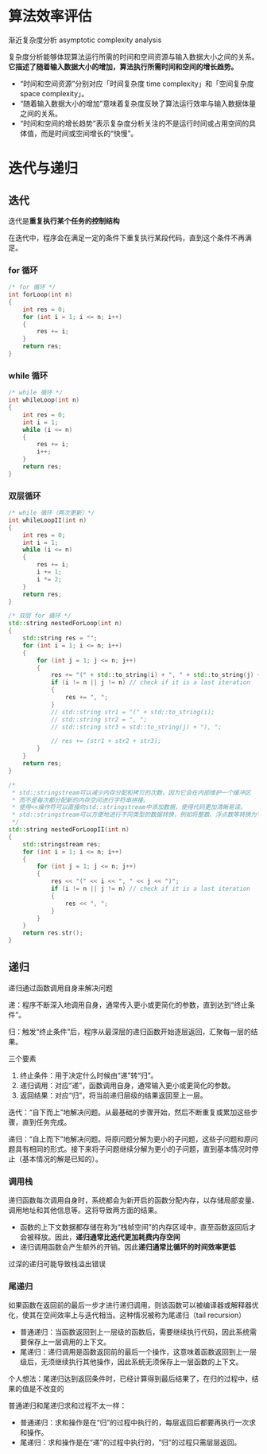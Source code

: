 # 算法效率评估

渐近复杂度分析 asymptotic complexity analysis

复杂度分析能够体现算法运行所需的时间和空间资源与输入数据大小之间的关系。**它描述了随着输入数据大小的增加，算法执行所需时间和空间的增长趋势。**

- “时间和空间资源”分别对应「时间复杂度 time complexity」和「空间复杂度 space complexity」。
- “随着输入数据大小的增加”意味着复杂度反映了算法运行效率与输入数据体量之间的关系。
- “时间和空间的增长趋势”表示复杂度分析关注的不是运行时间或占用空间的具体值，而是时间或空间增长的“快慢”。

# 迭代与递归

## 迭代

迭代是**重复执行某个任务的控制结构**

在迭代中，程序会在满足一定的条件下重复执行某段代码，直到这个条件不再满足。

### for 循环

```c++
/* for 循环 */
int forLoop(int n)
{
    int res = 0;
    for (int i = 1; i <= n; i++)
    {
        res += i;
    }
    return res;
}
```

### while 循环

```c++
/* while 循环 */
int whileLoop(int n)
{
    int res = 0;
    int i = 1;
    while (i <= n)
    {
        res += i;
        i++;
    }
    return res;
}
```

### 双层循环

```c++
/* while 循环（两次更新）*/
int whileLoopII(int n)
{
    int res = 0;
    int i = 1;
    while (i <= n)
    {
        res += i;
        i += 1;
        i *= 2;
    }
    return res;
}

/* 双层 for 循环 */
std::string nestedForLoop(int n)
{
    std::string res = "";
    for (int i = 1; i <= n; i++)
    {
        for (int j = 1; j <= n; j++)
        {
            res += "(" + std::to_string(i) + ", " + std::to_string(j) + ")";
            if (i != n || j != n) // check if it is a last iteration
            {
                res += ", ";
            }
            // std::string str1 = "(" + std::to_string(i);
            // std::string str2 = ", ";
            // std::string str3 = std::to_string(j) + "), ";

            // res += (str1 + str2 + str3);
        }
    }
    return res;
}

/*
 * std::stringstream可以减少内存分配和拷贝的次数，因为它会在内部维护一个缓冲区
 * 而不是每次都分配新的内存空间进行字符串拼接。
 * 使用<<操作符可以直接向std::stringstream中添加数据，使得代码更加清晰易读。
 * std::stringstream可以方便地进行不同类型的数据转换，例如将整数、浮点数等转换为字符串。
 */
std::string nestedForLoopII(int n)
{
    std::stringstream res;
    for (int i = 1; i <= n; i++)
    {
        for (int j = 1; j <= n; j++)
        {
            res << "(" << i << ", " << j << ")";
            if (i != n || j != n) // check if it is a last iteration
            {
                res << ", ";
            }
        }
    }
    return res.str();
}
```

## 递归

递归通过函数调用自身来解决问题

递：程序不断深入地调用自身，通常传入更小或更简化的参数，直到达到“终止条件”。

归：触发“终止条件”后，程序从最深层的递归函数开始逐层返回，汇聚每一层的结果。

三个要素

1. 终止条件：用于决定什么时候由“递”转“归”。
2. 递归调用：对应“递”，函数调用自身，通常输入更小或更简化的参数。
3. 返回结果：对应“归”，将当前递归层级的结果返回至上一层。

迭代：“自下而上”地解决问题。从最基础的步骤开始，然后不断重复或累加这些步骤，直到任务完成。

递归：“自上而下”地解决问题。将原问题分解为更小的子问题，这些子问题和原问题具有相同的形式。接下来将子问题继续分解为更小的子问题，直到基本情况时停止（基本情况的解是已知的）。

### 调用栈

递归函数每次调用自身时，系统都会为新开启的函数分配内存，以存储局部变量、调用地址和其他信息等。这将导致两方面的结果。

- 函数的上下文数据都存储在称为“栈帧空间”的内存区域中，直至函数返回后才会被释放。因此，**递归通常比迭代更加耗费内存空间**
- 递归调用函数会产生额外的开销。因此**递归通常比循环的时间效率更低**

过深的递归可能导致栈溢出错误

### 尾递归

如果函数在返回前的最后一步才进行递归调用，则该函数可以被编译器或解释器优化，使其在空间效率上与迭代相当。这种情况被称为尾递归（tail recursion）

- 普通递归：当函数返回到上一层级的函数后，需要继续执行代码，因此系统需要保存上一层调用的上下文。
- 尾递归：递归调用是函数返回前的最后一个操作，这意味着函数返回到上一层级后，无须继续执行其他操作，因此系统无须保存上一层函数的上下文。

个人想法：尾递归达到返回条件时，已经计算得到最后结果了，在归的过程中，结果的值是不改变的

普通递归和尾递归求和过程不太一样：

- 普通递归：求和操作是在“归”的过程中执行的，每层返回后都要再执行一次求和操作。
- 尾递归：求和操作是在“递”的过程中执行的，“归”的过程只需层层返回。
